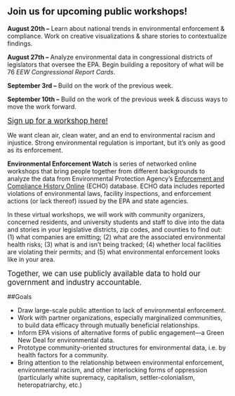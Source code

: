 <!--This is the main content file to edit for this page. It is embedded in src/pages/index.js, which adds additional content-->

## Join us for upcoming public workshops!



**August 20th –** Learn about national trends in environmental enforcement & compliance. Work on creative visualizations & share stories to contextualize findings.

**August 27th –** Analyze environmental data in congressional districts of legislators that oversee the EPA. Begin building a repository of what will be 76 *EEW Congressional Report Cards*.

**September 3rd –** Build on the work of the previous week.

**September 10th –** Build on the work of the previous week & discuss ways to move the work forward.

<big>[Sign up for a workshop here!](https://docs.google.com/forms/d/e/1FAIpQLSecS_MMcDyMlF_BMECQeOvCGPBtAa5lGIM5chDL_7iXfPH-NA/viewform)</big>

We want clean air, clean water, and an end to environmental racism and injustice. Strong environmental regulation is important, but it’s only as good as its enforcement.

**Environmental Enforcement Watch** is series of networked online workshops that bring people together from different backgrounds to analyze the data from Environmental Protection Agency’s  [Enforcement and Compliance History Online](https://echo.epa.gov/) (ECHO) database. ECHO data includes reported violations of environmental laws, facility inspections, and enforcement actions (or lack thereof) issued by the EPA and state agencies.

In these virtual workshops, we will work with community organizers, concerned residents, and university students and staff to dive into the data and stories in your legislative districts, zip codes, and counties to find out: (1) what companies are emitting; (2) what are the associated environmental health risks; (3) what is and isn’t being tracked; (4) whether local facilities are violating their permits; and (5) what environmental enforcement looks like in your area.

<big>Together, we can use publicly available data to hold our government and industry accountable.</big>

##Goals

* Draw large-scale public attention to lack of environmental enforcement.
* Work with partner organizations, especially marginalized communities, to build data efficacy through mutually beneficial relationships.
* Inform EPA visions of alternative forms of public engagement—a Green New Deal for environmental data.
* Prototype community-oriented structures for environmental data, i.e. by health factors for a community.
* Bring attention to the relationship between environmental enforcement, environmental racism, and other interlocking forms of oppression (particularly white supremacy, capitalism, settler-colonialism, heteropatriarchy, etc.)